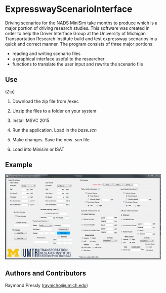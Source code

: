 # ExpresswayScenarioInterface

Driving scenarios for the NADS MiniSim take months to produce which is a major portion of driving research studies. This software was created in order to help the Driver Interface Group at the University of Michigan Transportation Research Institute build and test expressway scenarios in a quick and correct manner. The program consists of three major portions:

- reading and writing scenario files
- a graphical interface useful to the researcher
- functions to translate the user input and rewrite the scenario file

## Use

(Zip)

1. Download the zip file from /exec

2. Unzip the files to a folder on your system

3. Install MSVC 2015

4. Run the application. Load in the *base.scn*

5. Make changes. Save the new *.scn* file.

6. Load into Minisim or ISAT

## Example

![alt tag](https://raw.githubusercontent.com/raynicho/ExpresswayScenarioInterface/master/docs/interface.PNG)


## Authors and Contributors

Raymond Pressly (raynicho@umich.edu)
